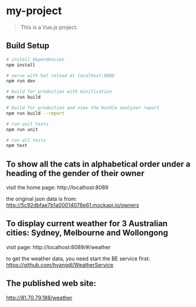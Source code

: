 # my-project

> This is a Vue.js project.

## Build Setup

``` bash
# install dependencies
npm install

# serve with hot reload at localhost:8089
npm run dev

# build for production with minification
npm run build

# build for production and view the bundle analyzer report
npm run build --report

# run unit tests
npm run unit

# run all tests
npm test
```

## To show all the cats in alphabetical order under a heading of the gender of their owner

visit the home page: 
http://localhost:8089

the original json data is from: 
http://5c92dbfae7b1a00014078e61.mockapi.io/owners

## To display current weather for 3 Australian cities: Sydney, Melbourne and Wollongong

visit page: 
http://localhost:8089/#/weather

to get the weather data, you need start the BE service first: 
https://github.com/hyangdl/WeatherService


## The published web site:

http://81.70.79.188/weather

